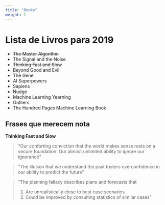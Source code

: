 ```yaml
---
title: "Books"
weight: 1
---
```


# Lista de Livros para 2019

- ~~The Master Algorithm~~
- The Signal and the Noise
- ~~Thinking Fast and Slow~~
- Beyond Good and Evil
- The Gene
- AI Superpowers
- Sapiens
- Nudge
- Machine Learning Yearning
- Outliers
- The Hundred Pages Machine Learning Book

## Frases que merecem nota

**Thinking Fast and Slow**

> "Our conforting conviction that the world makes sense rests on a secure foundation: Our almost unlimited ability to ignore our ignorance"

> "The illusion that we understand the past fosters overconfidence in our ability to predict the future"

> "The planning fallacy describes plans and forecasts that
>
> 1. Are unrealistically close to best case scenarios
> 2. Could be improved by consulting statistics of similar cases"
